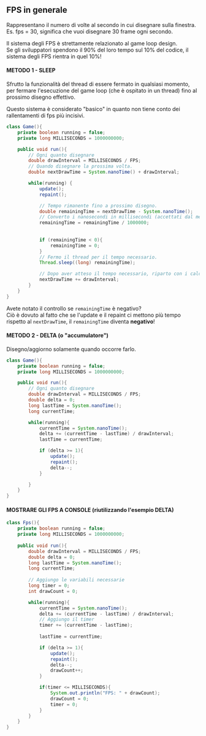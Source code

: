 ## FPS in generale
Rappresentano il numero di volte al secondo in cui disegnare sulla finestra.
Es. fps = 30, significa che vuoi disegnare 30 frame ogni secondo.

Il sistema degli FPS è strettamente relazionato al game loop design.\
Se gli sviluppatori spendono il 90% del loro tempo sul 10% del codice, il sistema degli FPS rientra in quel 10%!

#### METODO 1 - SLEEP
Sfrutto la funzionalità del thread di essere fermato in qualsiasi momento, per 
fermare l'esecuzione del game loop (che è ospitato in un thread) fino al prossimo disegno effettivo.

Questo sistema è considerato "basico" in quanto non tiene conto dei rallentamenti di fps più incisivi.
```Java
class Game(){
    private boolean running = false;
    private long MILLISECONDS = 1000000000;

    public void run(){
        // Ogni quanto disegnare
        double drawInterval = MILLISECONDS / FPS;
        // Quando disegnare la prossima volta.
        double nextDrawTime = System.nanoTime() + drawInterval;

        while(running) {
            update();
            repaint();

            // Tempo rimanente fino a prossimo disegno.
            double remainingTime = nextDrawTime - System.nanoTime();
            // Converto i nanosecondi in millisecondi (accettati dal metodo sleep).
            remainingTime = remainingTime / 1000000;
            
            
            if (remainingTime < 0){
                remainingTime = 0;
            }
            // Fermo il thread per il tempo necessario.
            Thread.sleep((long) remainingTime);

            // Dopo aver atteso il tempo necessario, riparto con i calcoli ma stavolta con un nuovo obiettivo davanti.
            nextDrawTime += drawInterval;
        } 
    }
}
```
Avete notato il controllo se `remainingTime` è negativo?\
Ciò è dovuto al fatto che se l'update e il repaint ci mettono più tempo rispetto al `nextDrawTime`, il `remainingTime`
diventa **negativo**!


#### METODO 2 - DELTA (o "accumulatore")
Disegno/aggiorno solamente quando occorre farlo.
```Java
class Game(){
    private boolean running = false;
    private long MILLISECONDS = 1000000000;

    public void run(){
        // Ogni quanto disegnare
        double drawInterval = MILLISECONDS / FPS;
        double delta = 0;
        long lastTime = System.nanoTime();
        long currentTime;

        while(running){
            currentTime = System.nanoTime();
            delta += (currentTime - lastTime) / drawInterval;
            lastTime = currentTime;

            if (delta >= 1){
                update();
                repaint();
                delta--;
            }

        }      
    }
}
```
#### MOSTRARE GLI FPS A CONSOLE (riutilizzando l'esempio DELTA)

```Java
class Fps(){
    private boolean running = false;
    private long MILLISECONDS = 1000000000;
    
    public void run(){
        double drawInterval = MILLISECONDS / FPS;
        double delta = 0;
        long lastTime = System.nanoTime();
        long currentTime;
        
        // Aggiungo le variabili necessarie
        long timer = 0;
        int drawCount = 0;

        while(running){
            currentTime = System.nanoTime();
            delta += (currentTime - lastTime) / drawInterval;
            // Aggiungo il timer
            timer += (currentTime - lastTime);
            
            lastTime = currentTime;

            if (delta >= 1){
                update();
                repaint();
                delta--;
                drawCount++;
            }

            if(timer <= MILLISECONDS){
                System.out.println("FPS: " + drawCount);
                drawCount = 0;
                timer = 0;
            }
        }   
    }
}
```
